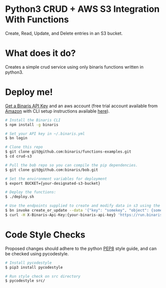 # Python3 CRUD + AWS S3 Integration With Functions
Create, Read, Update, and Delete entries in an S3 bucket.

# What does it do?
Creates a simple crud service using only binaris functions written in python3.

# Deploy me!

[Get a Binaris API Key](https://binaris.com/) and an aws account (free trial account available from [Amazon](https://aws.amazon.com/console/) with CLI setup instructions available [here](https://docs.aws.amazon.com/cli/latest/userguide/cli-chap-configure.html)).

```bash
# Install the Binaris CLI
$ npm install -g binaris

# Set your API key in ~/.binaris.yml
$ bn login

# Clone this repo
$ git clone git@github.com:binaris/functions-examples.git
$ cd crud-s3

# Pull the bob repo so you can compile the pip dependencies.
$ git clone git@github.com:binaris/bob.git

# Set the environment variables for deployment
$ export BUCKET={your-designated-s3-bucket}

# Deploy the functions:
$ ./deploy.sh

# Use the endpoints supplied to create and modify data in s3 using the binaris CLI or curl commands
$ bn invoke create_or_update --data '{"key": "somekey", "object": {someobject}}'
$ curl -H X-Binaris-Api-Key:{your-binaris-api-key} 'https://run.binaris.com/v2/run/{your-account-id}/delete?key=somekey'
```

# Code Style Checks

Proposed changes should adhere to the python [PEP8](https://www.python.org/dev/peps/pep-0008/) style guide, and can be checked using pycodestyle.

```bash
# Install pycodestyle
$ pip3 install pycodestyle

# Run style check on src directory
$ pycodestyle src/
```